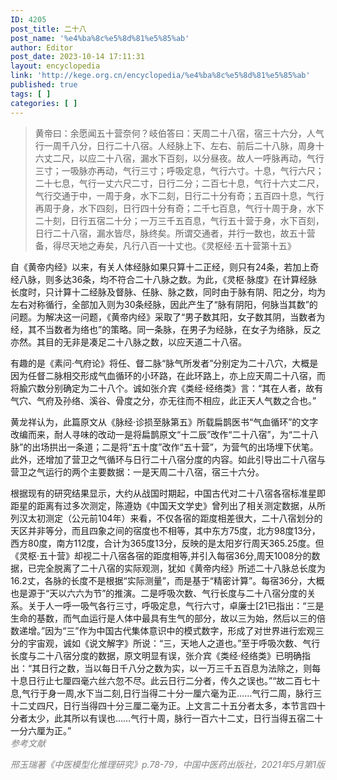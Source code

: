 ```yaml
---
ID: 4205
post_title: 二十八
post_name: '%e4%ba%8c%e5%8d%81%e5%85%ab'
author: Editor
post_date: 2023-10-14 17:11:31
layout: encyclopedia
link: 'http://kege.org.cn/encyclopedia/%e4%ba%8c%e5%8d%81%e5%85%ab'
published: true
tags: [ ]
categories: [ ]
---
```

<blockquote>黄帝曰：余愿闻五十营奈何？岐伯答曰：天周二十八宿，宿三十六分，人气行一周千八分，日行二十八宿。人经脉上下、左右、前后二十八脉，周身十六丈二尺，以应二十八宿，漏水下百刻，以分昼夜。故人一呼脉再动，气行三寸；一吸脉亦再动，气行三寸；呼吸定息，气行六寸。十息，气行六尺；二十七息，气行一丈六尺二寸，日行二分；二百七十息，气行十六丈二尺，气行交通于中，一周于身，水下二刻，日行二十分有奇；五百四十息，气行再周于身，水下四刻，日行四十分有奇；二千七百息，气行十周于身，水下二十刻，日行五宿二十分；一万三千五百息，气行五十营于身，水下百刻，日行二十八宿，漏水皆尽，脉终矣。所谓交通者，并行一数也，故五十营备，得尽天地之寿矣，凡行八百一十丈也。《灵枢经·五十营第十五》</blockquote>
自《黄帝内经》以来，有关人体经脉如果只算十二正经，则只有24条，若加上奇经八脉，则多达36条，均不符合二十八脉之数。为此，《灵枢·脉度》在计算经脉长度时，只计算十二经脉及督脉、任脉、脉之数，同时由于脉有阴、阳之分，均为左右对称循行，全部加入则为30条经脉，因此产生了“脉有阴阳，何脉当其数”的问题。为解决这一问题，《黄帝内经》采取了“男子数其阳，女子数其阴，当数者为经，其不当数者为络也”的策略。同一条脉，在男子为经脉，在女子为络脉，反之亦然。其目的无非是凑足二十八脉之数，以应天道二十八宿。

有趣的是《素问·气府论》将任、督二脉“脉气所发者”分别定为二十八穴，大概是因为任督二脉相交形成气血循环的小环路，在此环路上，亦上应天周二十八宿，而将腧穴数分别确定为二十八个。诚如张介宾《类经·经络类》言：“其在人者，故有气穴、气府及孙络、溪谷、骨度之分，亦无往而不相应，此正天人气数之合也。”

黄龙祥认为，此篇原文从《脉经·诊损至脉第五》所载扁鹊医书“气血循环”的文字改编而来，耐人寻味的改动一是将扁鹊原文“十二辰”改作“二十八宿”，为“二十八脉”的出场拱出一条道；二是将“五十度”改作“五十营”，为营气的出场埋下伏笔。此外，还增加了营卫之气循环与日行二十八宿分度的内容。如此引导出二十八宿与营卫之气运行的两个主要数据：一是天周二十八宿，宿三十六分。

<article data-content="[{&quot;type&quot;:&quot;block&quot;,&quot;id&quot;:&quot;v6hm-1697268121252&quot;,&quot;name&quot;:&quot;paragraph&quot;,&quot;data&quot;:{},&quot;nodes&quot;:[{&quot;type&quot;:&quot;text&quot;,&quot;id&quot;:&quot;EAFM-1697268121253&quot;,&quot;leaves&quot;:[{&quot;text&quot;:&quot;根据现有的研究结果显示，大约从战国时期起，中国古代对二十八宿各宿标准星即距星的距离有过多次测定，陈遵妫[《中国天文学史》曾列出了相关测定数据，从所列汉太初测定（公元前104年）来看，不仅各宿的距度相差很大，二十八宿划分的天区并非等分，而且四象之间的宿度也不相等，其中东方75度，北方98度13分，西方80度，南方112度，合计为365度13分，反映的是太阳岁行周天365.25度。但《灵枢·五十营》却视二十八宿各宿的距度相等,并引入每宿36分,周天1008分的数据，已完全脱离了二十八宿的实际观测，犹如《黄帝内经》所述二十八脉总长度为16.2丈，各脉的长度不是根据“实际测量”，而是基于“精密计算”。每宿36分，大概也是源于“天以六六为节”的推演。二是呼吸次数、气行长度与二十八宿分度的关系。关于人一呼一吸气各行三寸，呼吸定息，气行六寸，卓廉士[21已指出：“三是生命的基数，而气血运行是人体中最具有生气的部分，故以三为始，然后以三的倍数递增。”因为“三”作为中国古代集体意识中的模式数字，形成了对世界进行宏观三分的宇宙观，诚如《说文解字》所说：“三，天地人之道也。”至于呼吸次数、气行长度与二十八宿分度的数据，原文明显有误，张介宾《类经·经络类》已明确指出：“其日行之数，当以每日千八分之数为实，以一万三千五百息为法除之，则每十息日行止七厘四毫六丝六忽不尽。此云日行二分者，传久之误也。”“故二百七十息,气行于身一周,水下当二刻,日行当得二十分一厘六毫为正……气行二周，脉行三十二丈四尺，日行当得四十分三厘二毫为正。上文言二十五分者太多，本节言四十分者太少，此其所以有误也……气行十周，脉行一百六十二丈，日行当得五宿二十一分六厘为正。”&quot;,&quot;marks&quot;:[]}]}],&quot;state&quot;:{}}]">
<div>根据现有的研究结果显示，大约从战国时期起，中国古代对二十八宿各宿标准星即距星的距离有过多次测定，陈遵妫《中国天文学史》曾列出了相关测定数据，从所列汉太初测定（公元前104年）来看，不仅各宿的距度相差很大，二十八宿划分的天区并非等分，而且四象之间的宿度也不相等，其中东方75度，北方98度13分，西方80度，南方112度，合计为365度13分，反映的是太阳岁行周天365.25度。但《灵枢·五十营》却视二十八宿各宿的距度相等,并引入每宿36分,周天1008分的数据，已完全脱离了二十八宿的实际观测，犹如《黄帝内经》所述二十八脉总长度为16.2丈，各脉的长度不是根据“实际测量”，而是基于“精密计算”。每宿36分，大概也是源于“天以六六为节”的推演。二是呼吸次数、气行长度与二十八宿分度的关系。关于人一呼一吸气各行三寸，呼吸定息，气行六寸，卓廉士[21已指出：“三是生命的基数，而气血运行是人体中最具有生气的部分，故以三为始，然后以三的倍数递增。”因为“三”作为中国古代集体意识中的模式数字，形成了对世界进行宏观三分的宇宙观，诚如《说文解字》所说：“三，天地人之道也。”至于呼吸次数、气行长度与二十八宿分度的数据，原文明显有误，张介宾《类经·经络类》已明确指出：“其日行之数，当以每日千八分之数为实，以一万三千五百息为法除之，则每十息日行止七厘四毫六丝六忽不尽。此云日行二分者，传久之误也。”“故二百七十息,气行于身一周,水下当二刻,日行当得二十分一厘六毫为正……气行二周，脉行三十二丈四尺，日行当得四十分三厘二毫为正。上文言二十五分者太多，本节言四十分者太少，此其所以有误也……气行十周，脉行一百六十二丈，日行当得五宿二十一分六厘为正。”</div>
</article><span style="color: #808080;"><em>参考文献</em></span>

<span style="color: #808080;"><em>邢玉瑞著《中医模型化推理研究》p.78-79，中国中医药出版社，2021年5月第1版</em></span>